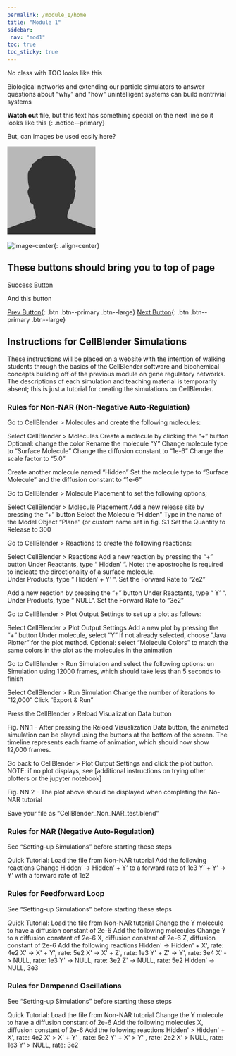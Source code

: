 ```yaml
---
permalink: /module_1/home
title: "Module 1"
sidebar: 
 nav: "mod1"
toc: true
toc_sticky: true
---
```




No class with TOC looks like this

Biological networks and extending our particle simulators to answer questions about "why" and "how" unintelligent systems can build nontrivial systems

**Watch out** file, but this text has something special on the next line so it looks like this
{: .notice--primary}

But, can images be used easily here? 

![gras](assets/images/bio-photo.jpg)

![image-center](../assets/images/m1_image1.png){: .align-center}


## These buttons should bring you to top of page

<a href="#" class="btn--success">Success Button</a>

And this button

[Prev Button](www.google.com){: .btn .btn--primary .btn--large}
[Next Button](www.google.com){: .btn .btn--primary .btn--large}

## Instructions for CellBlender Simulations 

These instructions will be placed on a website with the intention of walking students through the basics of the  CellBlender software and biochemical concepts building off of the previous module on gene regulatory networks. The descriptions of each simulation and teaching material is temporarily absent; this is just a tutorial for creating the simulations on CellBlender.


### Rules for Non-NAR (Non-Negative Auto-Regulation)

Go to CellBlender > Molecules and create the following molecules:


Select CellBlender > Molecules
Create a molecule by clicking the “+” button
Optional: change the color
Rename the molecule “Y” 
Change molecule type to “Surface Molecule” 
Change the diffusion constant to “1e-6”
Change the scale factor to “5.0” 



Create another  molecule named “Hidden”
Set the molecule type to “Surface Molecule”  and the diffusion constant to “1e-6”

Go to CellBlender > Molecule Placement to set the following options; 


Select CellBlender > Molecule Placement
Add a new release site by pressing the “+” button 
Select the Molecule “Hidden” 
Type in the name of the Model Object “Plane” (or custom name set in fig. S.1
Set the Quantity to Release to 300 

Go to CellBlender > Reactions to create the following reactions:


Select CellBlender > Reactions
Add a new reaction by pressing the “+” button 
Under Reactants, type “ Hidden’ “. Note: the apostrophe is required to indicate the directionality of a surface molecule.  
Under Products, type “ Hidden’ + Y’ “. 
Set the Forward Rate to “2e2”


Add a new reaction by pressing the “+” button 
Under Reactants, type “ Y’ “. 
Under Products, type “ NULL“. 
Set the Forward Rate to “3e2”

Go to CellBlender > Plot Output Settings to set up a plot as follows: 


Select CellBlender > Plot Output Settings
Add a new plot by pressing the “+” button 
Under molecule, select  “Y”
If not already selected, choose “Java Plotter” for the plot method.
Optional: select “Molecule Colors” to match the same colors in the plot as the molecules in the animation

Go to CellBlender > Run Simulation and select the following options: un Simulation using 12000 frames, which should take less than 5 seconds to finish


Select CellBlender > Run Simulation
Change the number of iterations to “12,000”
Click “Export & Run”


Press the CellBlender > Reload Visualization Data button 

Fig. NN.1 - After pressing the Reload Visualization Data button, the animated simulation can be played using the buttons at the bottom of the screen. The timeline represents each frame of animation, which should now show 12,000 frames.

Go back to CellBlender > Plot Output Settings and click the plot button. NOTE: if no plot displays, see [additional instructions on trying other plotters or the jupyter notebook]
 


Fig. NN.2 - The plot above should be displayed when completing the No-NAR tutorial

Save your file as “CellBlender_Non_NAR_test.blend” 

### Rules for NAR (Negative Auto-Regulation)

See “Setting-up Simulations” before starting these steps

Quick Tutorial: 
Load the file from Non-NAR tutorial
Add the following reactions
Change Hidden’ -> Hidden’ + Y’ to a forward rate of 1e3
Y’ + Y’ →  Y’   with a forward rate of 1e2


### Rules for Feedforward Loop

See “Setting-up Simulations” before starting these steps

Quick Tutorial: 
Load the file from Non-NAR tutorial
Change the Y molecule to have a diffusion constant of 2e-6
Add the following molecules
Change Y to a diffusion constant of 2e-6
X, diffusion constant of 2e-6
Z, diffusion constant of 2e-6
Add the following reactions
Hidden' -> Hidden' + X', rate: 4e2
X' -> X' + Y', rate: 5e2
X' -> X' + Z', rate: 1e3
Y' + Z' -> Y', rate: 3e4
X' -> NULL, rate: 1e3
Y' -> NULL, rate: 3e2
Z' -> NULL, rate: 5e2
Hidden’ -> NULL, 3e3


### Rules for Dampened Oscillations 

See “Setting-up Simulations” before starting these steps

Quick Tutorial: 
Load the file from Non-NAR tutorial
Change the Y molecule to have a diffusion constant of 2e-6
Add the following molecules
X, diffusion constant of 2e-6
Add the following reactions
Hidden' > Hidden' + X', rate: 4e2
X' > X' + Y' , rate: 5e2
Y' + X' > Y' , rate: 2e2
X' > NULL, rate: 1e3
Y' > NULL, rate: 3e2



